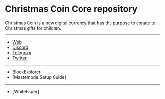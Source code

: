 # Christmas Coin Core repository

Christmas Coin is a new digital currency that has the purpose to donate to Christmas gifts for children.

---
+ [Web](https://christmas-coin.net)
+ [Discord](https://discord.gg/fCjSvUk)
+ [Telegram](https://t.me/christmas_coin)
+ [Twitter](https://twitter.com/christmas_coin)
---
+ [BlockExplorer](http://explorer.christmas-coin.net)
+ [Masternode Setup Guide]
---
+ [WhitePaper]
